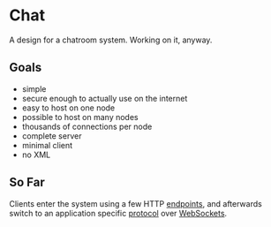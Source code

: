 Chat
====
A design for a chatroom system.  Working on it, anyway.

Goals
-----
- simple
- secure enough to actually use on the internet
- easy to host on one node
- possible to host on many nodes
- thousands of connections per node
- complete server
- minimal client
- no XML

So Far
------
Clients enter the system using a few HTTP [endpoints][1], and
afterwards switch to an application specific [protocol][2] over
[WebSockets][3].

[1]: endpoints.md
[2]: protocol.md
[3]: https://developer.mozilla.org/en-US/docs/Web/API/WebSockets_API